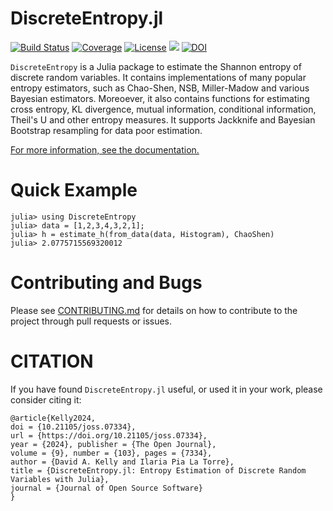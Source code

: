 # DiscreteEntropy.jl

[![Build Status](https://github.com/kellino/DiscreteEntropy.jl/actions/workflows/CI.yml/badge.svg?branch=main)](https://github.com/kellino/DiscreteEntropy.jl/actions/workflows/CI.yml?query=branch%3Amain)
[![Coverage](https://codecov.io/gh/kellino/DiscreteEntropy.jl/branch/main/graph/badge.svg)](https://codecov.io/gh/kellino/DiscreteEntropy.jl)
[![License](https://img.shields.io/badge/license-MIT-green.svg)](https://github.com/kellino/DiscreteEntropy.jl/blob/main/LICENSE)
[![](https://img.shields.io/badge/docs-dev-blue.svg)](https://kellino.github.io/DiscreteEntropy.jl/dev)
[![DOI](https://joss.theoj.org/papers/10.21105/joss.07334/status.svg)](https://doi.org/10.21105/joss.07334)

`DiscreteEntropy` is a Julia package to estimate the Shannon entropy of discrete random variables. It contains implementations of
many popular entropy estimators, such as Chao-Shen, NSB, Miller-Madow and various Bayesian estimators. Moreoever, it also contains functions
for estimating cross entropy, KL divergence, mutual information, conditional information, Theil's U and other entropy measures.
It supports Jackknife and Bayesian Bootstrap resampling for data poor estimation.

[For more information, see the documentation.](https://kellino.github.io/DiscreteEntropy.jl/dev/)

# Quick Example

```
julia> using DiscreteEntropy
julia> data = [1,2,3,4,3,2,1];
julia> h = estimate_h(from_data(data, Histogram), ChaoShen)
julia> 2.0775715569320012
```

# Contributing and Bugs

Please see [CONTRIBUTING.md](/CONTRIBUTING.md) for details on how to contribute to the project through pull requests or issues.


# CITATION

If you have found `DiscreteEntropy.jl` useful, or used it in your work, please consider citing it:

```
@article{Kelly2024,
doi = {10.21105/joss.07334},
url = {https://doi.org/10.21105/joss.07334}, 
year = {2024}, publisher = {The Open Journal}, 
volume = {9}, number = {103}, pages = {7334}, 
author = {David A. Kelly and Ilaria Pia La Torre}, 
title = {DiscreteEntropy.jl: Entropy Estimation of Discrete Random Variables with Julia}, 
journal = {Journal of Open Source Software} 
} 
```
